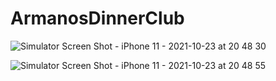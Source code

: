 # ArmanosDinnerClub

![Simulator Screen Shot - iPhone 11 - 2021-10-23 at 20 48 30](https://user-images.githubusercontent.com/73706013/138698407-faabc247-2c2c-4054-9df4-db011143ef40.png)

![Simulator Screen Shot - iPhone 11 - 2021-10-23 at 20 48 55](https://user-images.githubusercontent.com/73706013/138698659-aa33704a-96f9-475c-a212-a2b7045bad22.png)
